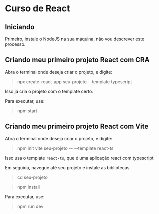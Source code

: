 # Curso de React


## Iniciando

Primeiro, instale o NodeJS na sua máquina, não vou descrever este processo.

## Criando meu primeiro projeto React com CRA

Abra o terminal onde deseja criar o projeto, e digite:

> npx create-react-app seu-projeto --template typescript

Isso já cria o projeto com o template certo.

Para executar, use:

> npm start


## Criando meu primeiro projeto React com Vite

Abra o terminal onde deseja criar o projeto, e digite:

> npm init vite seu-projeto -- --template react-ts

Isso usa o template `react-ts`, que é uma aplicação react com typescript

Em seguida, navegue até seu projeto e instale as bibliotecas.

> cd seu-projeto

> npm install

Para executar, use:

> npm run dev
